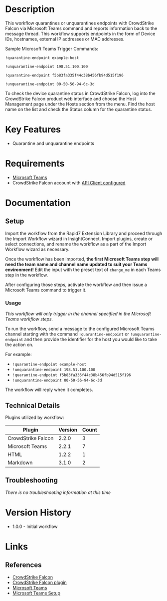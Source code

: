 # Description

This workflow quarantines or unquarantines endpoints with CrowdStrike Falcon via Microsoft Teams command and reports information back to the message thread.
This workflow supports endpoints in the form of Device IDs, hostnames, external IP addresses or MAC addresses.

Sample Microsoft Teams Trigger Commands:

`!quarantine-endpoint example-host`

`!unquarantine-endpoint 198.51.100.100`

`!quarantine-endpoint f5b83fa335f44c38b456fb94d515f196`

`!unquarantine-endpoint 00-50-56-94-6c-3d`

To check the device quarantine status in CrowdStrike Falcon, log into the CrowdStrike Falcon product web interface and choose the Host Management page under the Hosts section from the menu.
Find the host name on the list and check the Status column for the quarantine status. 

# Key Features

* Quarantine and unquarantine endpoints

# Requirements

* [Microsoft Teams](https://insightconnect.help.rapid7.com/docs/microsoft-teams)
* CrowdStrike Falcon account with [API Client configured](https://www.crowdstrike.com/blog/tech-center/get-access-falcon-apis/)

# Documentation

## Setup

Import the workflow from the Rapid7 Extension Library and proceed through the Import Workflow wizard in InsightConnect. Import plugins, create or select connections, and rename the workflow as a part of the Import Workflow wizard as necessary.

Once the workflow has been imported, **the first Microsoft Teams step will need the team name and channel name updated to suit your Teams environment!** Edit the input with the preset text of `change_me` in each Teams step in the workflow.

After configuring those steps, activate the workflow and then issue a Microsoft Teams command to trigger it. 

### Usage

*This workflow will only trigger in the channel specified in the Microsoft Teams workflow steps.*

To run the workflow, send a message to the configured Microsoft Teams channel starting with the command `!quarantine-endpoint` or `!unquarantine-endpoint` and then provide the identifier for the host you would like to take the action on.

For example:
* `!quarantine-endpoint example-host`
* `!unquarantine-endpoint 198.51.100.100`
* `!quarantine-endpoint f5b83fa335f44c38b456fb94d515f196`
* `!unquarantine-endpoint 00-50-56-94-6c-3d`

The workflow will reply when it completes.

## Technical Details

Plugins utilized by workflow:

|Plugin|Version|Count|
|----|----|--------|
|CrowdStrike Falcon|2.2.0|3|
|Microsoft Teams|2.2.1|7|
|HTML|1.2.2|1|
|Markdown|3.1.0|2|

## Troubleshooting

_There is no troubleshooting information at this time_

# Version History

* 1.0.0 - Initial workflow

# Links

## References

* [CrowdStrike Falcon](https://www.crowdstrike.co.uk/endpoint-security-products/)
* [CrowdStrike Falcon plugin](https://extensions.rapid7.com/extension/crowdstrike_falcon)
* [Microsoft Teams](https://teams.microsoft.com)
* [Microsoft Teams Setup](https://insightconnect.help.rapid7.com/docs/microsoft-teams)
